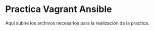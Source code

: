 # Practica Vagrant Ansible

Aquí subire los archivos necesarios para la realización de la practica.
